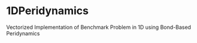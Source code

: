 # 1DPeridynamics
Vectorized Implementation of Benchmark Problem in 1D using Bond-Based Peridynamics
